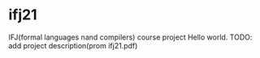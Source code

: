 # ifj21
IFJ(formal languages nand compilers) course project
Hello world. TODO: add project description(prom ifj21.pdf)
